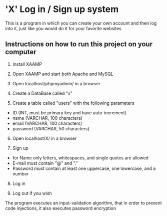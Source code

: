 # 'X' Log in / Sign up system

This is a program in which you can create your own account and then log into it, just like you would do it for your favorite websites

## Instructions on how to run this project on your computer

1. Install XAAMP

2. Open XAAMP and start both Apache and MySQL

3. Open localhost/phpmyadmin/ in a browser

4. Create a DataBase called "x"

5. Create a table called "users" with the following parameters
  - ID (INT, must be primary key and have auto-increment)
  - name (VARCHAR, 100 characters)
  - email (VARCHAR, 100 characters)
  - password (VARCHAR, 50 characters) 

6. Open localhost/X/ in a browser 

7. Sign up 
  - for Name only letters, whitespaces, and single quotes are allowed
  - E-mail must contain "@" and "."
  - Password must contain at least one uppercase, one lowercase, and a number

8. Log in

9. Log out if you wish

The program executes an input-validation algorithm, that in order
to prevent code injections, it also executes password encryption 

